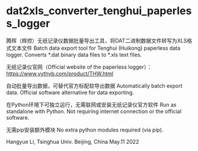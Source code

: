 # dat2xls_converter_tenghui_paperless_logger

腾辉（辉控）无纸记录仪数据批量导出工具，将DAT二进制数据文件转写为XLS格式文本文件
Batch data export tool for Tenghui (Huikong) paperless data logger. Converts *.dat binary data files to *.xls text files.

无纸记录仪官网（Official website of the paperless logger）：https://www.yythyb.com/product/THW.html

自动批量导出数据，可替代官方标配软导出数据
Automatically batch export data. Official software alternative for data exporting. 

在Python环境下可独立运行，无需联网或安装无纸记录仪官方软件
Run as standalone with Python. Not requiring internet connection or the official software.

无需pip安装额外模块
No extra python modules required (via pip).

Hangyue Li, Tsinghua Univ. Beijing, China
May.11 2022
